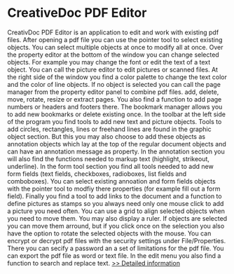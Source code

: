 # CreativeDoc PDF Editor
CreativDoc PDF Editor is an application to edit and work with existing pdf files. After opening a pdf file you can use the pointer tool to select existing objects. You can select multiple objects at once to modify all at once. Over the property editor at the bottom of the window you can change selected objects. For example you may change the font or edit the text of a text object. You can call the picture editor to edit pictures or scanned files. At the right side of the window you find a color palette to change the text color and the color of line objects. If no object is selected you can call the page manager from the property editor panel to combine pdf files. add, delete, move, rotate, resize or extract pages. You also find a function to add page numbers or headers and footers there. The bookmark manager allows you to add new bookmarks or delete existing once. In the toolbar at the left side of the program you find tools to add new text and picture objects. Tools to add circles, rectangles, lines or freehand lines are found in the graphic object section. But this you may also choose to add these objects as annotation objects which lay at the top of the regular document objects and can have an annotation message as property. In the annotation section you will also find the functions needed to markup text (highlight, strikeout, underline). In the form tool section you find all tools needed to add new form fields (text fields, checkboxes, radioboxes, list fields and comboboxes). You can select existing annoation and form fields objects with the pointer tool to modfiy there properties (for example fill out a form field). Finally you find a tool to add links to the document and a function to define pictures as stamps so you always need only one mouse click to add a picture you need often. You can use a grid to align selected objects when you need to move them. You may also display a ruler. If objects are selected you can move them arround, but if you click once on the selection you also have the option to rotate the selected objects with the mouse. You can encrypt or decrypt pdf files with the security settings under File/Properties. There you can secify a password an a set of limitations for the pdf file. You can export the pdf file as word or text file. In the edit menu you also find a function to search and replace text.
[>> Detailed information](https://secure.shareit.com/shareit/product.html?productid=300223009&affiliateid=200057808)